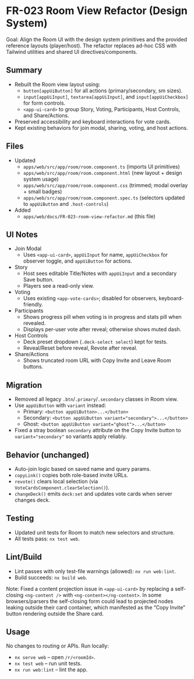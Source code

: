 # FR-023 Room View Refactor (Design System)

Goal: Align the Room UI with the design system primitives and the provided reference layouts (player/host). The refactor replaces ad-hoc CSS with Tailwind utilities and shared UI directives/components.

## Summary

- Rebuilt the Room view layout using:
  - `button[appUiButton]` for all actions (primary/secondary, sm sizes).
  - `input[appUiInput]`, `textarea[appUiInput]`, and `input[appUiCheckbox]` for form controls.
  - `<app-ui-card>` to group Story, Voting, Participants, Host Controls, and Share/Actions.
- Preserved accessibility and keyboard interactions for vote cards.
- Kept existing behaviors for join modal, sharing, voting, and host actions.

## Files

- Updated
  - `apps/web/src/app/room/room.component.ts` (imports UI primitives)
  - `apps/web/src/app/room/room.component.html` (new layout + design system usage)
  - `apps/web/src/app/room/room.component.css` (trimmed; modal overlay + small badges)
  - `apps/web/src/app/room/room.component.spec.ts` (selectors updated to `appUiButton` and `.host-controls`)
- Added
  - `apps/web/docs/FR-023-room-view-refactor.md` (this file)

## UI Notes

- Join Modal
  - Uses `<app-ui-card>`, `appUiInput` for name, `appUiCheckbox` for observer toggle, and `appUiButton` for actions.
- Story
  - Host sees editable Title/Notes with `appUiInput` and a secondary Save button.
  - Players see a read-only view.
- Voting
  - Uses existing `<app-vote-cards>`; disabled for observers, keyboard-friendly.
- Participants
  - Shows progress pill when voting is in progress and stats pill when revealed.
  - Displays per-user vote after reveal; otherwise shows muted dash.
- Host Controls
  - Deck preset dropdown (`.deck-select select`) kept for tests.
  - Reveal/Reset before reveal, Revote after reveal.
- Share/Actions
  - Shows truncated room URL with Copy Invite and Leave Room buttons.

## Migration

- Removed all legacy `.btn`/`.primary`/`.secondary` classes in Room view.
- Use `appUiButton` with `variant` instead:
  - Primary: `<button appUiButton>...</button>`
  - Secondary: `<button appUiButton variant="secondary">...</button>`
  - Ghost: `<button appUiButton variant="ghost">...</button>`
- Fixed a stray boolean `secondary` attribute on the Copy Invite button to `variant="secondary"` so variants apply reliably.

## Behavior (unchanged)

- Auto-join logic based on saved name and query params.
- `copyLink()` copies both role-based invite URLs.
- `revote()` clears local selection (via `VoteCardsComponent.clearSelection()`).
- `changeDeck()` emits `deck:set` and updates vote cards when server changes deck.

## Testing

- Updated unit tests for Room to match new selectors and structure.
- All tests pass: `nx test web`.

## Lint/Build

- Lint passes with only test-file warnings (allowed): `nx run web:lint`.
- Build succeeds: `nx build web`.

Note: Fixed a content projection issue in `<app-ui-card>` by replacing a self-closing `<ng-content />` with `<ng-content></ng-content>`. In some browsers/parsers the self-closing form could lead to projected nodes leaking outside their card container, which manifested as the “Copy Invite” button rendering outside the Share card.

## Usage

No changes to routing or APIs. Run locally:

- `nx serve web` – open `/r/<roomId>`.
- `nx test web` – run unit tests.
- `nx run web:lint` – lint the app.
